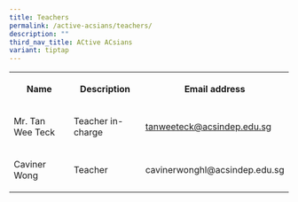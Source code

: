 ```yaml
---
title: Teachers
permalink: /active-acsians/teachers/
description: ""
third_nav_title: ACtive ACsians
variant: tiptap
---
```

<table style="minWidth: 75px">
<colgroup>
<col>
<col>
<col>
</colgroup>
<tbody>
<tr>
<th rowspan="1" colspan="1">
<p>Name</p>
</th>
<th rowspan="1" colspan="1">
<p>Description</p>
</th>
<th rowspan="1" colspan="1">
<p>Email address</p>
</th>
</tr>
<tr>
<td rowspan="1" colspan="1">
<p>Mr. Tan Wee Teck</p>
</td>
<td rowspan="1" colspan="1">
<p>Teacher in-charge</p>
</td>
<td rowspan="1" colspan="1">
<p><a href="mailto:tanweeteck@acsindep.edu.sg" rel="noopener noreferrer nofollow" target="_blank">tanweeteck@acsindep.edu.sg</a>
</p>
</td>
</tr>
<tr>
<td rowspan="1" colspan="1">
<p>Caviner Wong</p>
</td>
<td rowspan="1" colspan="1">
<p>Teacher</p>
</td>
<td rowspan="1" colspan="1">
<p><a rel="noopener noreferrer nofollow" target="_blank">cavinerwonghl@acsindep.edu.sg</a>
</p>
</td>
</tr>
</tbody>
</table>
<p></p>
